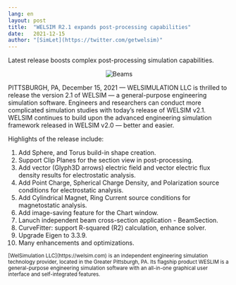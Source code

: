 ```yaml
---
lang: en
layout: post
title:  "WELSIM R2.1 expands post-processing capabilities"
date:   2021-12-15
author: "[SimLet](https://twitter.com/getwelsim)"
---
```


Latest release boosts complex post-processing simulation capabilities.

<p align="center">
  <img src="https://miro.medium.com/max/1400/1*MezCATlfgvwvTJbHAAqr8g.jpeg" alt="Beams" />
</p>

PITTSBURGH, PA, December 15, 2021 — WELSIMULATION LLC is thrilled to release the version 2.1 of WELSIM — a general-purpose engineering simulation software. Engineers and researchers can conduct more complicated simulation studies with today’s release of WELSIM v2.1. WELSIM continues to build upon the advanced engineering simulation framework released in WELSIM v2.0 — better and easier.

Highlights of the release include:

1. Add Sphere, and Torus build-in shape creation.
2. Support Clip Planes for the section view in post-processing.
3. Add vector (Glyph3D arrows) electric field and vector electric flux density results for electrostatic analysis.
4. Add Point Charge, Spherical Charge Density, and Polarization source conditions for electrostatic analysis.
5. Add Cylindrical Magnet, Ring Current source conditions for magnetostatic analysis.
6. Add image-saving feature for the Chart window.
7. Lanuch independent beam cross-section application - BeamSection.
8. CurveFitter: support R-squared (R2) calculation, enhance solver.
9. Upgrade Eigen to 3.3.9.
10. Many enhancements and optimizations.


<small>
[WelSimulation LLC](https://welsim.com) is an independent engineering simulation technology provider, located in the Greater Pittsburgh, PA. Its flagship product WESLIM is a general-purpose engineering simulation software with an all-in-one graphical user interface and self-integrated features.
</small>
